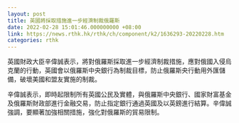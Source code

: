 ```yaml
---
layout: post
title: 英國將採取措施進一步經濟制裁俄羅斯
date: 2022-02-28 15:01:46.000000000 +08:00
link: https://news.rthk.hk/rthk/ch/component/k2/1636293-20220228.htm
categories: rthk
---
```


英國財政大臣辛偉誠表示，將對俄羅斯採取進一步經濟制裁措施，應對俄國入侵烏克蘭的行動，英國會以俄羅斯中央銀行為制裁目標，防止俄羅斯央行動用外匯儲備，破壞美國和盟友實施的制裁。

辛偉誠表示，即時起限制所有英國公民及實體，與俄羅斯中央銀行、國家財富基金及俄羅斯財政部進行金融交易，防止指定銀行通過英國及以英鎊進行結算。辛偉誠強調，要顯著加強相關措施，強化對俄羅斯的貿易限制。
